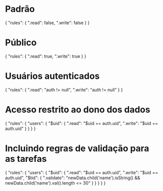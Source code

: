# Padrão
{
  "rules": {
    ".read": false,
    ".write": false
  }
}

# Público
{
  "rules": {
    ".read": true,
    ".write": true
  }
}

# Usuários autenticados
{
  "rules": {
    ".read": "auth != null",
    ".write": "auth != null"
  }
}

# Acesso restrito ao dono dos dados
{
  "rules": {
    "users": {
      "$uid": {
        ".read": "$uid == auth.uid",
    		".write": "$uid == auth.uid"
      }
    }
  }
}

# Incluindo regras de validação para as tarefas
{
  "rules": {
    "users": {
      "$uid": {
        ".read": "$uid == auth.uid",
    		".write": "$uid == auth.uid",
        "$tid": {
          ".validate": "newData.child('name').isString() && newData.child('name').val().length <= 30"
        }
      }
    }
  }
}